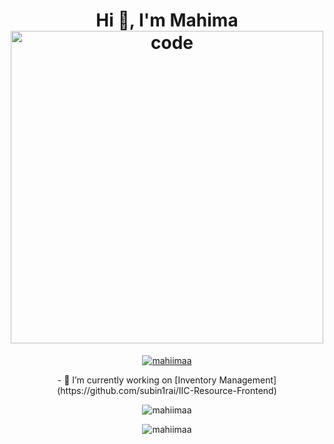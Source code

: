 <h1 align="center" display="flex">Hi 👋, I'm Mahima
  <br>
  <a>
  <img align="center" alt="code" width="500" src="https://i.pinimg.com/originals/4c/d6/ea/4cd6eaa599851725aa5a195d162fb20d.gif">
</a>
</h1>
<p  align="center" >
  <a href="https://github.com/ryo-ma/github-profile-trophy">
    <img src="https://github-profile-trophy.vercel.app/?username=mahiimaa" alt="mahiimaa" />
  </a>
</p>
<p align="center">- 🔭 I’m currently working on [Inventory Management](https://github.com/subin1rai/IIC-Resource-Frontend) </p>

<p align="center"><img align="center" src="https://github-readme-streak-stats.herokuapp.com/?user=mahiimaa&" alt="mahiimaa" /></p>

<p align="center">
  <img align="center" src="https://github-readme-stats.vercel.app/api?username=mahiimaa&show_icons=true&locale=en" alt="mahiimaa" />
</p>

